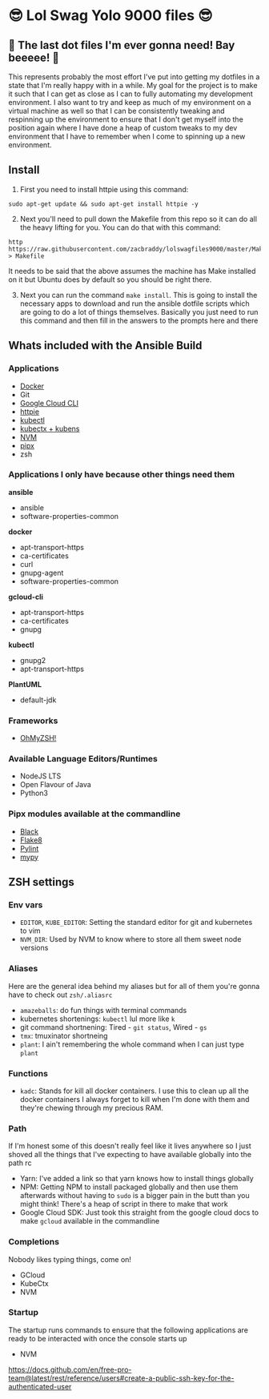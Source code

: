 # :sunglasses: Lol Swag Yolo 9000 files :sunglasses:

## :crown: The last dot files I'm ever gonna need! Bay beeeee! :crown:

This represents probably the most effort I've put into getting my dotfiles in a state that I'm really happy with in a while. My goal for the project is to make it such that I can get as close as I can to fully automating my development environment. I also want to try and keep as much of my environment on a virtual machine as well so that I can be consistently tweaking and respinning up the environment to ensure that I don't get myself into the position again where I have done a heap of custom tweaks to my dev environment that I have to remember when I come to spinning up a new environment.

## Install

1. First you need to install httpie using this command:

```shell
sudo apt-get update && sudo apt-get install httpie -y
```

2. Next you'll need to pull down the Makefile from this repo so it can do all the heavy lifting for you. You can do that with this command:

```shell
http https://raw.githubusercontent.com/zacbraddy/lolswagfiles9000/master/Makefile > Makefile
```

It needs to be said that the above assumes the machine has Make installed on it but Ubuntu does by default so you should be right there.

3. Next you can run the command `make install`. This is going to install the necessary apps to download and run the ansible dotfile scripts which are going to do a lot of things themselves. Basically you just need to run this command and then fill in the answers to the prompts here and there

## Whats included with the Ansible Build

### Applications

- [Docker](https://www.docker.com/)
- Git
- [Google Cloud CLI](https://cloud.google.com/sdk)
- [httpie](https://httpie.io/)
- [kubectl](https://kubernetes.io/docs/reference/kubectl/kubectl/)
- [kubectx + kubens](https://github.com/ahmetb/kubectx/)
- [NVM](https://github.com/nvm-sh/nvm)
- [pipx](https://github.com/pipxproject/pipx)
- zsh

### Applications I only have because other things need them

**ansible**

- ansible
- software-properties-common

**docker**

- apt-transport-https
- ca-certificates
- curl
- gnupg-agent
- software-properties-common

**gcloud-cli**

- apt-transport-https
- ca-certificates
- gnupg

**kubectl**

- gnupg2
- apt-transport-https

**PlantUML**

- default-jdk

### Frameworks

- [OhMyZSH!](https://ohmyz.sh/)

### Available Language Editors/Runtimes

- NodeJS LTS
- Open Flavour of Java
- Python3

### Pipx modules available at the commandline

- [Black](https://github.com/psf/black)
- [Flake8](https://flake8.pycqa.org/en/latest/)
- [Pylint](https://pylint.org/)
- [mypy](http://mypy-lang.org/)

## ZSH settings

### Env vars

- `EDITOR`, `KUBE_EDITOR`: Setting the standard editor for git and kubernetes to vim
- `NVM_DIR`: Used by NVM to know where to store all them sweet node versions

### Aliases

Here are the general idea behind my aliases but for all of them you're gonna have to check out `zsh/.aliasrc`

- `amazeballs`: do fun things with terminal commands
- kubernetes shortenings: `kubectl` lul more like `k`
- git command shortnening: Tired - `git status`, Wired - `gs`
- `tmx`: tmuxinator shortneing
- `plant`: I ain't remembering the whole command when I can just type `plant`

### Functions

- `kadc`: Stands for kill all docker containers. I use this to clean up all the docker containers I always forget to kill when I'm done with them and they're chewing through my precious RAM.

### Path

If I'm honest some of this doesn't really feel like it lives anywhere so I just shoved all the things that I've expecting to have available globally into the path rc

- Yarn: I've added a link so that yarn knows how to install things globally
- NPM: Getting NPM to install packaged globally and then use them afterwards without having to `sudo` is a bigger pain in the butt than you might think! There's a heap of script in there to make that work
- Google Cloud SDK: Just took this straight from the google cloud docs to make `gcloud` available in the commandline

### Completions

Nobody likes typing things, come on!

- GCloud
- KubeCtx
- NVM

### Startup

The startup runs commands to ensure that the following applications are ready to be interacted with once the console starts up

- NVM

https://docs.github.com/en/free-pro-team@latest/rest/reference/users#create-a-public-ssh-key-for-the-authenticated-user
